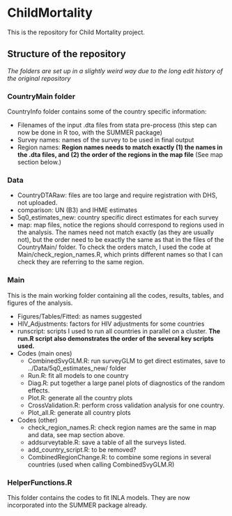 # ChildMortality
This is the repository for Child Mortality project. 

## Structure of the repository
_The folders are set up in a slightly weird way due to the long edit history of the original repository_
### CountryMain folder
CountryInfo folder contains some of the country specific information:
+ Filenames of the input .dta files from stata pre-process (this step can now be done in R too, with the SUMMER package)
+ Survey names: names of the survey to be used in final output
+ Region names: **Region names needs to match exactly (1) the names in the .dta files, and (2) the order of the regions in the map file** (See map section below.)

### Data
+ CountryDTARaw: files are too large and require registration with DHS, not uploaded.
+ comparison: UN (B3) and IHME estimates
+ 5q0_estimates_new: country specific direct estimates for each survey
+ map: map files, notice the regions should correspond to regions used in the analysis. The names need not match exactly (as they are usually not), but the order need to be exactly the same as that in the files of the CountryMain/ folder. To check the orders match, I used the code at Main/check_region_names.R, which prints different names so that I can check they are referring to the same region.

### Main
This is the main working folder containing all the codes, results, tables, and figures of the analysis.
+ Figures/Tables/Fitted: as names suggested
+ HIV_Adjustments: factors for HIV adjustments for some countries
+ runscript: scripts I used to run all countries in parallel on a cluster. **The run.R script also demonstrates the order of the several key scripts used.**
+ Codes (main ones)
    * CombinedSvyGLM.R: run surveyGLM to get direct estimates, save to ../Data/5q0_estimates_new/ folder
    * Run.R: fit all models to one country
    * Diag.R: put together a large panel plots of diagnostics of the random effects.
    * Plot.R: generate all the country plots
    * CrossValidation.R: perform cross validation analysis for one country.
    * Plot_all.R: generate all country plots
+ Codes (other)
    * check_region_names.R: check region names are the same in map and data, see map section above.
    * addsurveytable.R: save a table of all the surveys listed.
    * add_country_script.R: to be removed?
    * CombinedRegionChange.R: to combine some regions in several countries (used when calling CombinedSvyGLM.R)

### HelperFunctions.R
This folder contains the codes to fit INLA models. They are now incorporated into the SUMMER package already.

